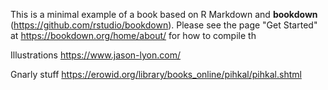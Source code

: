 This is a minimal example of a book based on R Markdown and **bookdown** (https://github.com/rstudio/bookdown). Please see the page "Get Started" at https://bookdown.org/home/about/ for how to compile th

Illustrations
https://www.jason-lyon.com/ 

Gnarly stuff
https://erowid.org/library/books_online/pihkal/pihkal.shtml 
